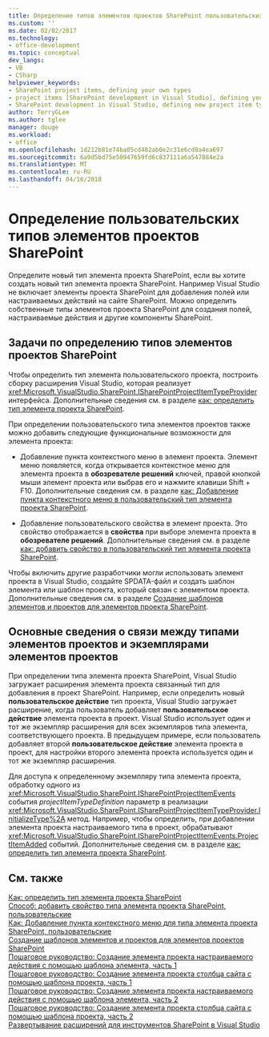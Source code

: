 ```yaml
---
title: Определение типов элементов проектов SharePoint пользовательских | Документы Microsoft
ms.custom: ''
ms.date: 02/02/2017
ms.technology:
- office-development
ms.topic: conceptual
dev_langs:
- VB
- CSharp
helpviewer_keywords:
- SharePoint project items, defining your own types
- project items [SharePoint development in Visual Studio], defining your own types
- SharePoint development in Visual Studio, defining new project item types
author: TerryGLee
ms.author: tglee
manager: douge
ms.workload:
- office
ms.openlocfilehash: 1d212b81e74ba05cd482ab0e2c31e6cd8a4ea697
ms.sourcegitcommit: 6a9d5bd75e50947659fd6c837111a6a547884e2a
ms.translationtype: MT
ms.contentlocale: ru-RU
ms.lasthandoff: 04/16/2018
---
```

# <a name="defining-custom-sharepoint-project-item-types"></a>Определение пользовательских типов элементов проектов SharePoint
  Определите новый тип элемента проекта SharePoint, если вы хотите создать новый тип элемента проекта SharePoint. Например Visual Studio не включает элементы проекта SharePoint для добавления полей или настраиваемых действий на сайте SharePoint. Можно определить собственные типы элементов проекта SharePoint для создания полей, настраиваемые действия и другие компоненты SharePoint.  
  
## <a name="tasks-for-defining-sharepoint-project-item-types"></a>Задачи по определению типов элементов проектов SharePoint  
 Чтобы определить тип элемента пользовательского проекта, построить сборку расширения Visual Studio, которая реализует <xref:Microsoft.VisualStudio.SharePoint.ISharePointProjectItemTypeProvider> интерфейса. Дополнительные сведения см. в разделе [как: определить тип элемента проекта SharePoint](../sharepoint/how-to-define-a-sharepoint-project-item-type.md).  
  
 При определении пользовательского типа элементов проектов также можно добавить следующие функциональные возможности для элемента проекта:  
  
-   Добавление пункта контекстного меню в элемент проекта. Элемент меню появляется, когда открывается контекстное меню для элемента проекта в **обозревателе решений** ключей, правой кнопкой мыши элемент проекта или выбрав его и нажмите клавиши Shift + F10. Дополнительные сведения см. в разделе [как: Добавление пункта контекстного меню в пользовательский тип элемента проекта SharePoint](../sharepoint/how-to-add-a-shortcut-menu-item-to-a-custom-sharepoint-project-item-type.md).  
  
-   Добавление пользовательского свойства в элемент проекта. Это свойство отображается в **свойства** при выборе элемента проекта в **обозревателе решений**. Дополнительные сведения см. в разделе [как: добавить свойство в пользовательский тип элемента проекта SharePoint](../sharepoint/how-to-add-a-property-to-a-custom-sharepoint-project-item-type.md).  
  
 Чтобы включить другие разработчики могли использовать элемент проекта в Visual Studio, создайте SPDATA-файл и создать шаблон элемента или шаблон проекта, который связан с элементом проекта. Дополнительные сведения см. в разделе [Создание шаблонов элементов и проектов для элементов проекта SharePoint](../sharepoint/creating-item-templates-and-project-templates-for-sharepoint-project-items.md).  
  
## <a name="understanding-the-relationship-between-project-item-types-and-project-item-instances"></a>Основные сведения о связи между типами элементов проектов и экземплярами элементов проектов  
 При определении типа элемента проекта SharePoint, Visual Studio загружает расширения элемента проекта связанный тип для добавления в проект SharePoint. Например, если определить новый **пользовательское действие** тип проекта, Visual Studio загружает расширение, когда пользователь добавляет **пользовательское действие** элемента проекта в проект. Visual Studio использует один и тот же экземпляр расширения для всех экземпляров типа элемента, соответствующего проекта. В предыдущем примере, если пользователь добавляет второй **пользовательское действие** элемента проекта в проект, для настройки второго элемента проекта используется один и тот же экземпляр расширения.  
  
 Для доступа к определенному экземпляру типа элемента проекта, обработку одного из <xref:Microsoft.VisualStudio.SharePoint.ISharePointProjectItemEvents> события *projectItemTypeDefinition* параметр в реализации <xref:Microsoft.VisualStudio.SharePoint.ISharePointProjectItemTypeProvider.InitializeType%2A> метод. Например, чтобы определить, при добавлении элемента проекта настраиваемого типа в проект, обрабатывают <xref:Microsoft.VisualStudio.SharePoint.ISharePointProjectItemEvents.ProjectItemAdded> событий. Дополнительные сведения см. в разделе [как: определить тип элемента проекта SharePoint](../sharepoint/how-to-define-a-sharepoint-project-item-type.md).  
  
## <a name="see-also"></a>См. также  
 [Как: определить тип элемента проекта SharePoint](../sharepoint/how-to-define-a-sharepoint-project-item-type.md)   
 [Способ: добавить свойство типа элемента проекта SharePoint, пользовательские](../sharepoint/how-to-add-a-property-to-a-custom-sharepoint-project-item-type.md)   
 [Как: Добавление пункта контекстного меню для типа элемента проекта SharePoint, пользовательские](../sharepoint/how-to-add-a-shortcut-menu-item-to-a-custom-sharepoint-project-item-type.md)   
 [Создание шаблонов элементов и проектов для элементов проектов SharePoint](../sharepoint/creating-item-templates-and-project-templates-for-sharepoint-project-items.md)   
 [Пошаговое руководство: Создание элемента проекта настраиваемого действия с помощью шаблона элемента, часть 1](../sharepoint/walkthrough-creating-a-custom-action-project-item-with-an-item-template-part-1.md)   
 [Пошаговое руководство: Создание элемента проекта столбца сайта с помощью шаблона проекта, часть 1](../sharepoint/walkthrough-creating-a-site-column-project-item-with-a-project-template-part-1.md)   
 [Пошаговое руководство: Создание элемента проекта настраиваемого действия с помощью шаблона элемента, часть 2](../sharepoint/walkthrough-creating-a-custom-action-project-item-with-an-item-template-part-2.md)   
 [Пошаговое руководство: Создание элемента проекта столбца сайта с помощью шаблона проекта, часть 2](../sharepoint/walkthrough-creating-a-site-column-project-item-with-a-project-template-part-2.md)   
 [Развертывание расширений для инструментов SharePoint в Visual Studio](../sharepoint/deploying-extensions-for-the-sharepoint-tools-in-visual-studio.md)  
  
  